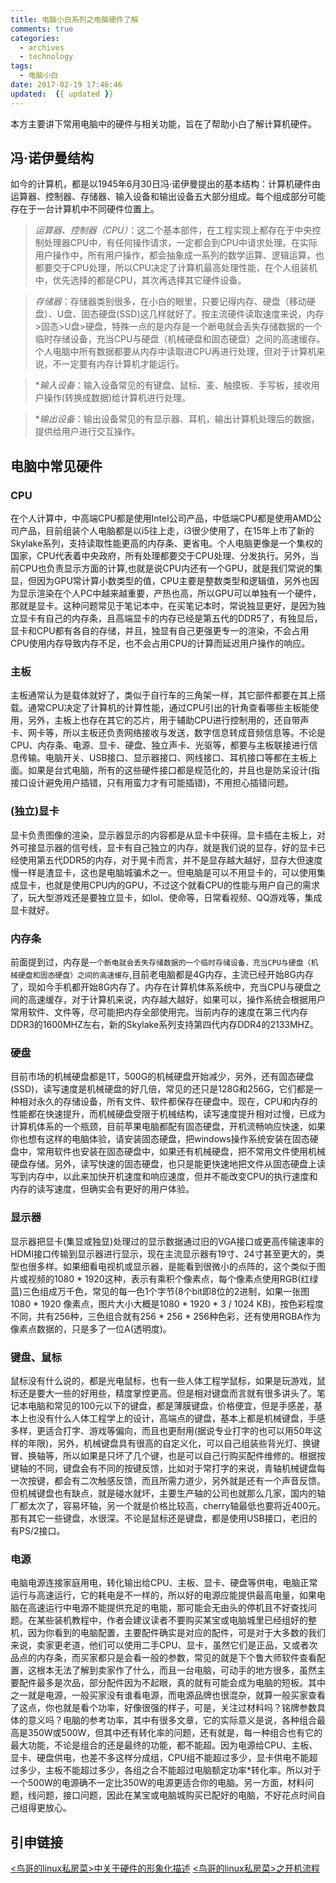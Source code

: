 ```yaml
---
title: 电脑小白系列之电脑硬件了解
comments: true
categories:
  - archives
  - technology
tags:
  - 电脑小白
date: 2017-02-19 17:46:46
updated:  {{ updated }}
---
```

本方主要讲下常用电脑中的硬件与相关功能，旨在了帮助小白了解计算机硬件。
<!-- more -->

## 冯·诺伊曼结构 ##
如今的计算机，都是以1945年6月30日冯·诺伊曼提出的基本结构：计算机硬件由运算器、控制器、存储器、输入设备和输出设备五大部分组成。每个组成部分可能存在于一台计算机中不同硬件位置上。

>*运算器、控制器（CPU）*：这二个基本部件，在工程实现上都存在于中央控制处理器CPU中，有任何操作请求，一定都会到CPU中请求处理。在实际用户操作中，所有用户操作，都会抽象成一系列的数学运算、逻辑运算，也都要交于CPU处理，所以CPU决定了计算机最高处理性能，在个人组装机中，优先选择的都是CPU，其次再选择其它硬件设备。

>*存储器*：存储器类别很多，在小白的眼里，只要记得内存、硬盘（移动硬盘）、U盘、固态硬盘(SSD)这几样就好了。按主流硬件读取速度来说，内存>固态>U盘>硬盘，特殊一点的是内存是一个断电就会丢失存储数据的一个临时存储设备，充当CPU与硬盘（机械硬盘和固态硬盘）之间的高速缓存。个人电脑中所有数据都要从内存中读取进CPU再进行处理，但对于计算机来说，不一定要有内存计算机才能运行。

>**输入设备*：输入设备常见的有键盘、鼠标、麦、触摸板、手写板，接收用户操作(转换成数据)给计算机进行处理。

>**输出设备*：输出设备常见的有显示器、耳机，输出计算机处理后的数据，提供给用户进行交互操作。

## 电脑中常见硬件 ##
### CPU ###
在个人计算中，中高端CPU都是使用Intel公司产品，中低端CPU都是使用AMD公司产品，目前组装个人电脑都是以i5往上走，i3很少使用了，在15年上市了新的Skylake系列，支持读取性能更高的内存条、更省电。个人电脑更像是一个集权的国家，CPU代表着中央政府，所有处理都要交于CPU处理、分发执行。另外，当前CPU也负责显示方面的计算,也就是说CPU内还有一个GPU，就是我们常说的集显，但因为GPU常计算小数类型的值，CPU主要是整数类型和逻辑值，另外也因为显示渲染在个人PC中越来越重要，产热也高，所以GPU可以单独有一个硬件，那就是显卡。这种问题常见于笔记本中，在买笔记本时，常说独显更好，是因为独立显卡有自己的内存条，且高端显卡的内存已经是第五代的DDR5了，有独显后，显卡和CPU都有各自的存储，并且，独显有自己更强更专一的渲染，不会占用CPU使用内存导致内存不足，也不会占用CPU的计算而延迟用户操作的响应。

### 主板 ###
主板通常认为是载体就好了，类似于自行车的三角架一样，其它部件都要在其上搭载。通常CPU决定了计算机的计算性能，通过CPU引出的针角查看哪些主板能使用，另外，主板上也存在其它的芯片，用于辅助CPU进行控制用的，还自带声卡、网卡等，所以主板还负责网络接收与发送，数字信息转成音频信息等。不论是CPU、内存条、电源、显卡、硬盘、独立声卡、光驱等，都要与主板联接进行信息传输。电脑开关、USB接口、显示器接口、网线接口、耳机接口等都在主板上面。如果是台式电脑，所有的这些硬件接口都是规范化的，并且也是防呆设计(指接口设计避免用户插错，只有用蛮力才有可能插错)，不用担心插错问题。

### (独立)显卡 ###
显卡负责图像的渲染，显示器显示的内容都是从显卡中获得。显卡插在主板上，对外可接显示器的信号线，显卡有自己独立的内存，就是我们说的显存，好的显卡已经使用第五代DDR5的内存，对于晃卡而言，并不是显存越大越好，显存大但速度慢一样是渣显卡，这也是电脑城骗术之一。但电脑是可以不用显卡的，可以使用集成显卡，也就是使用CPU内的GPU，不过这个就看CPU的性能与用户自己的需求了，玩大型游戏还是要独立显卡，如lol、使命等，日常看视频、QQ游戏等，集成显卡就好。

### 内存条 ###
前面提到过，内存是`一个断电就会丢失存储数据的一个临时存储设备，充当CPU与硬盘（机械硬盘和固态硬盘）之间的高速缓存`,目前老电脑都是4G内存，主流已经开始8G内存了，现如今手机都开始8G内存了。内存在计算机体系系统中，充当CPU与硬盘之间的高速缓存，对于计算机来说，内存越大越好，如果可以，操作系统会根据用户常用软件、文件等，尽可能把内存全部使用完。当前内存的速度在第三代内存DDR3的1600MHZ左右，新的Skylake系列支持第四代内存DDR4的2133MHZ。

### 硬盘 ###
目前市场的机械硬盘都是1T，500G的机械硬盘开始减少，另外，还有固态硬盘(SSD)，读写速度是机械硬盘的好几倍，常见的还只是128G和256G，它们都是一种相对永久的存储设备，所有文件、软件都保存在硬盘中。现在，CPU和内存的性能都在快速提升，而机械硬盘受限于机械结构，读写速度提升相对过慢，已成为计算机体系的一个瓶颈，目前苹果电脑都配有固态硬盘，开机流畅响应快速，如果你也想有这样的电脑体验，请安装固态硬盘，把windows操作系统安装在固态硬盘中，常用软件也安装在固态硬盘中，如果还有机械硬盘，把不常用文件使用机械硬盘存储。另外，读写快速的固态硬盘，也只是能更快速地把文件从固态硬盘上读写到内存中，以此来加快开机速度和响应速度，但并不能改变CPU的执行速度和内存的读写速度，但确实会有更好的用户体验。

### 显示器 ###
显示器把显卡(集显或独显)处理过的显示数据通过旧的VGA接口或更高传输速率的HDMI接口传输到显示器进行显示，现在主流显示器有19寸、24寸甚至更大的，类型也很多样。如果细看电视机或显示器，是能看到很微小的点阵的，这个类似于图片或视频的1080 * 1920这种，表示有乘积个像素点，每个像素点使用RGB(红绿蓝)三色组成万千色，常见的每一色1个字节(8个bit即8位的2进制，如果一张图1080 * 1920 像素点，图片大小大概是1080 *  1920 * 3 / 1024 KB)，按色彩程度不同，共有256种，三色组合就有256 * 256 * 256种色彩，还有使用RGBA作为像素点数据的，只是多了一位A(透明度)。

### 键盘、鼠标 ###
鼠标没有什么说的，都是光电鼠标，也有一些人体工程学鼠标，如果是玩游戏，鼠标还是要大一些的好用些，精度掌控更高。但是相对键盘而言就有很多讲头了。笔记本电脑和常见的100元以下的键盘，都是薄膜键盘，价格便宜，但是手感差，基本上也没有什么人体工程学上的设计，高端点的键盘，基本上都是机械键盘，手感多样，更适合打字、游戏等偏向，而且也更耐用(据说专业打字的也可以用50年这样的年限)，另外，机械键盘具有很高的自定义化，可以自己组装些背光灯、换键冒、换轴等，所以如果是只坏了几个键，也是可以自己行购买配件维修的。根据按键轴的不同，键盘会有不同的按键反馈，比如对于常打字的来说，青轴机械键盘每一次按键，都会有二次触感反馈，而且所需力道少，另外就是还有一个声音反馈。但机械键盘也有缺点，就是碰水就坏，主要生产轴的公司也就那么几家，国内的轴厂都太次了，容易坏轴，另一个就是价格比较高，cherry轴最低也要将近400元。那有其它一些键盘，水很深。不论是鼠标还是键盘，都是使用USB接口，老旧的有PS/2接口。

### 电源 ###
电脑电源连接家庭用电，转化输出给CPU、主板、显卡、硬盘等供电，电脑正常运行与高速运行，它的耗电是不一样的，所以好的电源应能提供最高电量，如果电脑在高速运行中电源不能提供充足的电能，那可能会无由头的停机且不好查找问题。在某些装机教程中，作者会建议读者不要购买某宝或电脑城里已经组好的整机，因为你看到的电脑配置，主要配件确实是对应的配件，可是对于大多数的我们来说，卖家更老道，他们可以使用二手CPU、显卡，虽然它们是正品，又或者次品点的内存条，而买家都只是会看一般的参数，常见的就是下个鲁大师软件查看配置，这根本无法了解到卖家作了什么，而且一台电脑，可动手的地方很多，虽然主要配件最多是次品，部分配件因为不起眼，真的就有可能会成为电脑的短板。其中之一就是电源，一般买家没有谁看电源，而电源品牌也很混杂，就算一般买家查看了这点，你也就是看个功率，好像很强的样子，可是，关注过材料吗？铭牌参数具体的意义吗？电脑的参考功率，其中有很多文章，它的实际意义是说，各种组合最高是350W或500W，但其中还有转化率的问题，还有就是，每一种组合也有它的最大功能，不论是组合的还是最终的功能，都不能超。因为电源给CPU、主板、显卡、硬盘供电，也差不多这样分成组，CPU组不能超过多少，显卡供电不能超过多少，主板不能超过多少，各组之合不能超过电脑额定功率*转化率。所以对于一个500W的电源确不一定比350W的电源更适合你的电脑。另一方面，材料问题，线问题，接口问题，因此在某宝或电脑城购买已配好的电脑，不好花点时间自己组得更放心。


## 引申链接 ##
[<鸟哥的linux私房菜>中关于硬件的形象化描述](http://linux.vbird.org/linux_basic/0130designlinux.php#hardware)
[<鸟哥的linux私房菜>之开机流程](http://linux.vbird.org/linux_basic/0510osloader.php#startup)